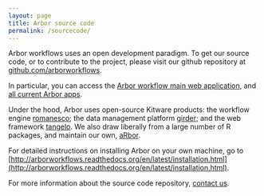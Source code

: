 ```yaml
---
layout: page
title: Arbor source code
permalink: /sourcecode/
---
```


Arbor workflows uses an open development paradigm. To get our source code, or to contribute to the project, please visit our github repository at [github.com/arborworkflows](https://github.com/arborworkflows).

In particular, you can access the [Arbor workflow main web application](https://github.com/arborworkflows), and [all current Arbor apps](https://github.com/arborworkflows/ArborWebApps).

Under the hood, Arbor uses open-source Kitware products: the workflow engine [romanesco](https://github.com/kitware/romanesco); the data management platform [girder](https://github.com/kitware/girder); and the web framework [tangelo](https://github.com/kitware/tangelo). We also draw liberally from a large number of R packages, and maintain our own, [aRbor](https://github.com/arborworkflows/aRbor).

For detailed instructions on installing Arbor on your own machine, go to [http://arborworkflows.readthedocs.org/en/latest/installation.html](http://arborworkflows.readthedocs.org/en/latest/installation.html).

For more information about the source code repository, [contact us](mailto:lukeh@uidaho.edu).
